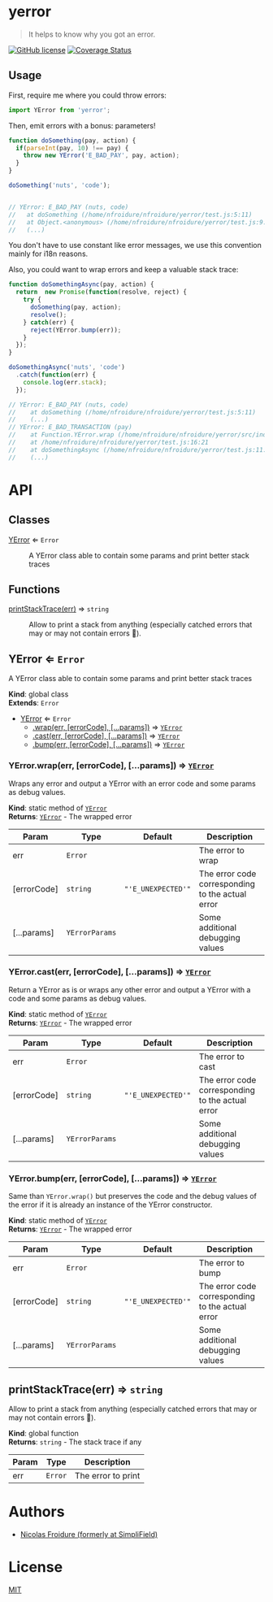 [//]: # ( )
[//]: # (This file is automatically generated by a `metapak`)
[//]: # (module. Do not change it  except between the)
[//]: # (`content:start/end` flags, your changes would)
[//]: # (be overridden.)
[//]: # ( )
# yerror
> It helps to know why you got an error.

[![GitHub license](https://img.shields.io/badge/license-MIT-blue.svg)](https://github.com/nfroidure/yerror/blob/main/LICENSE)
[![Coverage Status](https://coveralls.io/repos/github/git://github.com/nfroidure/yerror.git/badge.svg?branch=main)](https://coveralls.io/github/git://github.com/nfroidure/yerror.git?branch=main)


[//]: # (::contents:start)

## Usage

First, require me where you could throw errors:

```js
import YError from 'yerror';
```

Then, emit errors with a bonus: parameters!

```js
function doSomething(pay, action) {
  if(parseInt(pay, 10) !== pay) {
    throw new YError('E_BAD_PAY', pay, action);
  }
}

doSomething('nuts', 'code');


// YError: E_BAD_PAY (nuts, code)
//   at doSomething (/home/nfroidure/nfroidure/yerror/test.js:5:11)
//   at Object.<anonymous> (/home/nfroidure/nfroidure/yerror/test.js:9:1)
//   (...)
```

You don't have to use constant like error messages, we use this convention
mainly for i18n reasons.

Also, you could want to wrap errors and keep a valuable stack trace:

```js
function doSomethingAsync(pay, action) {
  return  new Promise(function(resolve, reject) {
    try {
      doSomething(pay, action);
      resolve();
    } catch(err) {
      reject(YError.bump(err));
    }
  });
}

doSomethingAsync('nuts', 'code')
  .catch(function(err) {
    console.log(err.stack);
  });

// YError: E_BAD_PAY (nuts, code)
//    at doSomething (/home/nfroidure/nfroidure/yerror/test.js:5:11)
//    (...)
// YError: E_BAD_TRANSACTION (pay)
//    at Function.YError.wrap (/home/nfroidure/nfroidure/yerror/src/index.js:41:12)
//    at /home/nfroidure/nfroidure/yerror/test.js:16:21
//    at doSomethingAsync (/home/nfroidure/nfroidure/yerror/test.js:11:11)
//    (...)
```


[//]: # (::contents:end)

# API
## Classes

<dl>
<dt><a href="#YError">YError</a> ⇐ <code>Error</code></dt>
<dd><p>A YError class able to contain some params and
 print better stack traces</p>
</dd>
</dl>

## Functions

<dl>
<dt><a href="#printStackTrace">printStackTrace(err)</a> ⇒ <code>string</code></dt>
<dd><p>Allow to print a stack from anything (especially catched
 errors that may or may not contain errors 🤷).</p>
</dd>
</dl>

<a name="YError"></a>

## YError ⇐ <code>Error</code>
A YError class able to contain some params and
 print better stack traces

**Kind**: global class  
**Extends**: <code>Error</code>  

* [YError](#YError) ⇐ <code>Error</code>
    * [.wrap(err, [errorCode], [...params])](#YError.wrap) ⇒ [<code>YError</code>](#YError)
    * [.cast(err, [errorCode], [...params])](#YError.cast) ⇒ [<code>YError</code>](#YError)
    * [.bump(err, [errorCode], [...params])](#YError.bump) ⇒ [<code>YError</code>](#YError)

<a name="YError.wrap"></a>

### YError.wrap(err, [errorCode], [...params]) ⇒ [<code>YError</code>](#YError)
Wraps any error and output a YError with an error
 code and some params as debug values.

**Kind**: static method of [<code>YError</code>](#YError)  
**Returns**: [<code>YError</code>](#YError) - The wrapped error  

| Param | Type | Default | Description |
| --- | --- | --- | --- |
| err | <code>Error</code> |  | The error to wrap |
| [errorCode] | <code>string</code> | <code>&quot;&#x27;E_UNEXPECTED&#x27;&quot;</code> | The error code corresponding to the actual error |
| [...params] | <code>YErrorParams</code> |  | Some additional debugging values |

<a name="YError.cast"></a>

### YError.cast(err, [errorCode], [...params]) ⇒ [<code>YError</code>](#YError)
Return a YError as is or wraps any other error and output
 a YError with a code and some params as debug values.

**Kind**: static method of [<code>YError</code>](#YError)  
**Returns**: [<code>YError</code>](#YError) - The wrapped error  

| Param | Type | Default | Description |
| --- | --- | --- | --- |
| err | <code>Error</code> |  | The error to cast |
| [errorCode] | <code>string</code> | <code>&quot;&#x27;E_UNEXPECTED&#x27;&quot;</code> | The error code corresponding to the actual error |
| [...params] | <code>YErrorParams</code> |  | Some additional debugging values |

<a name="YError.bump"></a>

### YError.bump(err, [errorCode], [...params]) ⇒ [<code>YError</code>](#YError)
Same than `YError.wrap()` but preserves the code
 and the debug values of the error if it is
 already an instance of the YError constructor.

**Kind**: static method of [<code>YError</code>](#YError)  
**Returns**: [<code>YError</code>](#YError) - The wrapped error  

| Param | Type | Default | Description |
| --- | --- | --- | --- |
| err | <code>Error</code> |  | The error to bump |
| [errorCode] | <code>string</code> | <code>&quot;&#x27;E_UNEXPECTED&#x27;&quot;</code> | The error code corresponding to the actual error |
| [...params] | <code>YErrorParams</code> |  | Some additional debugging values |

<a name="printStackTrace"></a>

## printStackTrace(err) ⇒ <code>string</code>
Allow to print a stack from anything (especially catched
 errors that may or may not contain errors 🤷).

**Kind**: global function  
**Returns**: <code>string</code> - The stack trace if any  

| Param | Type | Description |
| --- | --- | --- |
| err | <code>Error</code> | The error to print |


# Authors
- [Nicolas Froidure (formerly at SimpliField)](http://insertafter.com/en/index.html)

# License
[MIT](https://github.com/nfroidure/yerror/blob/main/LICENSE)
